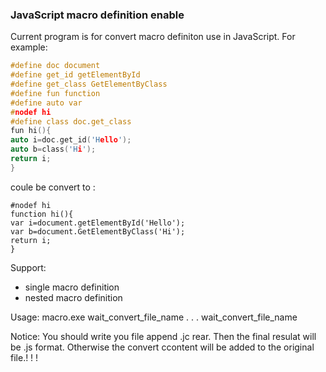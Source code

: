 ### JavaScript macro definition enable 
Current program is for convert macro definiton use in JavaScript.
For example:
~~~C
#define doc document
#define get_id getElementById
#define get_class GetElementByClass
#define fun function
#define auto var
#nodef hi 
#define class doc.get_class
fun hi(){
auto i=doc.get_id('Hello');
auto b=class('Hi');
return i;
}
~~~
coule be convert to :

~~~JavasScript
#nodef hi 
function hi(){
var i=document.getElementById('Hello');
var b=document.GetElementByClass('Hi');
return i;
}
~~~

Support:
- single macro definition
- nested macro definition

Usage:
macro.exe wait_convert_file_name . . . wait_convert_file_name

Notice: You should write you file append .jc rear. Then the final resulat will be .js format. Otherwise the convert ccontent will be added to the original file.!  !  !  

